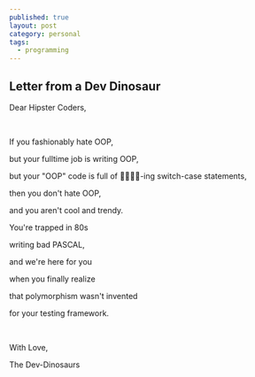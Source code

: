 ```yaml
---
published: true
layout: post
category: personal
tags:
  - programming
---
```

## Letter from a Dev Dinosaur

Dear Hipster Coders,

<br/>

If you fashionably hate OOP, 

but your fulltime job is writing OOP, 

but your "OOP" code is full of 🤬🤬🤬🤬-ing switch-case statements,

then you don't hate OOP,

and you aren't cool and trendy.

You're trapped in 80s

writing bad PASCAL,

and we're here for you

when you finally realize

that polymorphism wasn't invented

for your testing framework.

<br/>

With Love,

The Dev-Dinosaurs
